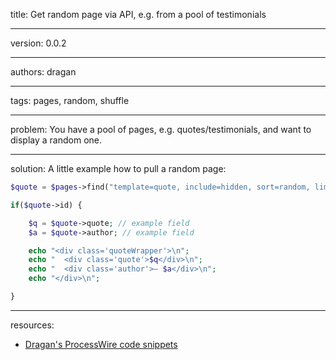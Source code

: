 title: Get random page via API, e.g. from a pool of testimonials

----

version: 0.0.2

----

authors: dragan

----

tags: pages, random, shuffle

----

problem:
You have a pool of pages, e.g. quotes/testimonials, and want to display a random one.

----

solution:
A little example how to pull a random page:
```PHP
$quote = $pages->find("template=quote, include=hidden, sort=random, limit=1")->first();

if($quote->id) {

	$q = $quote->quote; // example field
	$a = $quote->author; // example field

	echo "<div class='quoteWrapper'>\n";
	echo "	<div class='quote'>$q</div>\n";
	echo "	<div class='author'>— $a</div>\n";
	echo "</div>\n";

}
```

----

resources:
* [Dragan's ProcessWire code snippets](https://github.com/dragan1700/pw/blob/master/randomQuote.inc)
